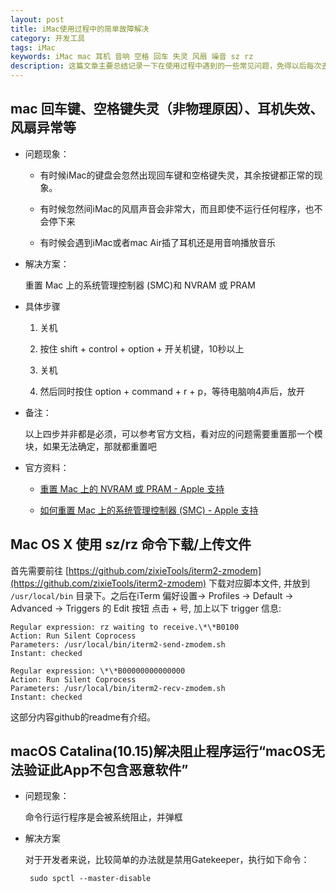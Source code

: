 ```yaml
---
layout: post
title: iMac使用过程中的简单故障解决
category: 开发工具
tags: iMac
keywords: iMac mac 耳机 音响 空格 回车 失灵 风扇 噪音 sz rz
description: 这篇文章主要总结记录一下在使用过程中遇到的一些常见问题，免得以后每次去谷歌。具体包括插了耳机还用音响播放、空格回车失灵、风扇噪音等
---
```


## mac 回车键、空格键失灵（非物理原因）、耳机失效、风扇异常等

- 问题现象：
	
	- 有时候iMac的键盘会忽然出现回车键和空格键失灵，其余按键都正常的现象。
	
	- 有时候忽然间iMac的风扇声音会非常大，而且即使不运行任何程序，也不会停下来

	- 有时候会遇到iMac或者mac Air插了耳机还是用音响播放音乐

- 解决方案：

	重置 Mac 上的系统管理控制器 (SMC)和 NVRAM 或 PRAM
	
- 具体步骤	

	1. 关机

	2. 按住 shift + control + option + 开关机键，10秒以上

	3. 关机
	
	4. 然后同时按住 option + command + r + p，等待电脑响4声后，放开

- 备注：
	
	以上四步并非都是必须，可以参考官方文档，看对应的问题需要重置那一个模块，如果无法确定，那就都重置吧
	
- 官方资料：

	-  [重置 Mac 上的 NVRAM 或 PRAM - Apple 支持](https://support.apple.com/zh-cn/HT204063)

	- [如何重置 Mac 上的系统管理控制器 (SMC) - Apple 支持](https://support.apple.com/zh-cn/HT201295)

## Mac OS X 使用 sz/rz 命令下载/上传文件

首先需要前往 [https://github.com/zixieTools/iterm2-zmodem](https://github.com/zixieTools/iterm2-zmodem) 下载对应脚本文件, 并放到 `/usr/local/bin` 目录下。之后在iTerm 偏好设置-> Profiles -> Default -> Advanced -> Triggers 的 Edit 按钮 点击 + 号, 加上以下 trigger 信息:

	Regular expression: rz waiting to receive.\*\*B0100
    Action: Run Silent Coprocess
    Parameters: /usr/local/bin/iterm2-send-zmodem.sh
    Instant: checked

    Regular expression: \*\*B00000000000000
    Action: Run Silent Coprocess
    Parameters: /usr/local/bin/iterm2-recv-zmodem.sh
    Instant: checked
  
 这部分内容github的readme有介绍。
 
## macOS Catalina(10.15)解决阻止程序运行“macOS无法验证此App不包含恶意软件”
 
 - 问题现象：

 	命令行运行程序是会被系统阻止，并弹框
 	
 - 解决方案

 	对于开发者来说，比较简单的办法就是禁用Gatekeeper，执行如下命令：
 	
 		sudo spctl --master-disable

